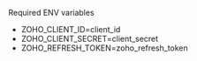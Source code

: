 Required ENV variables

 - ZOHO_CLIENT_ID=client_id
 - ZOHO_CLIENT_SECRET=client_secret
 - ZOHO_REFRESH_TOKEN=zoho_refresh_token
